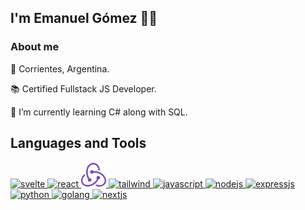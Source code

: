 ## I'm Emanuel Gómez 🐳😩

### About me
📍 Corrientes, Argentina.

📚 Certified Fullstack JS Developer.

🌱 I’m currently learning C# along with SQL.


## Languages and Tools

<div> 
  <a href="https://svelte.dev/" target="_blank" rel="noreferrer"> 
  <img src="https://cdn.jsdelivr.net/gh/devicons/devicon/icons/svelte/svelte-original.svg" alt="svelte" width="40" height="40"/> 
 </a> 
  </a> 
 <a href="https://reactjs.org/" target="_blank" rel="noreferrer"> 
  <img src="https://cdn.jsdelivr.net/gh/devicons/devicon/icons/react/react-original.svg" alt="react" width="40" height="40"/> 
 </a> 
 <a href="https://redux.js.org" target="_blank" rel="noreferrer"> 
  <img src="https://raw.githubusercontent.com/devicons/devicon/master/icons/redux/redux-original.svg" alt="redux" width="40" height="40"/> 
 </a> 
 <a href="https://tailwindcss.com/" target="_blank" rel="noreferrer"> 
  <img src="https://www.vectorlogo.zone/logos/tailwindcss/tailwindcss-icon.svg" alt="tailwind" width="40" height="40"/> 
 </a> 
  <a href="https://developer.mozilla.org/en-US/docs/Web/JavaScript/" target="_blank" rel="noreferrer"> 
  <img src="https://cdn.jsdelivr.net/gh/devicons/devicon/icons/javascript/javascript-original.svg" alt="javascript" width="40" height="40"/>
 </a> 
 <a href="https://nodejs.org/en" target="_blank" rel="noreferrer"> 
  <img src="https://cdn.jsdelivr.net/gh/devicons/devicon/icons/nodejs/nodejs-original-wordmark.svg" alt="nodejs" width="40" height="40"/> 
 </a> 
    <a href="https://expressjs.com/" target="_blank" rel="noreferrer"> 
  <img src="https://cdn.jsdelivr.net/gh/devicons/devicon/icons/express/express-original-wordmark.svg" alt="expressjs" width="40" height="40"/>
  <a href="https://www.python.org/" target="_blank" rel="noreferrer"> 
  <img src="https://cdn.jsdelivr.net/gh/devicons/devicon/icons/python/python-original.svg" alt="python" width="40" height="40"/> 
 </a> 
  <a href="https://go.dev/" target="_blank" rel="noreferrer"> 
  <img src="https://cdn.jsdelivr.net/gh/devicons/devicon/icons/go/go-original.svg" alt="golang" width="40" height="40"/> 
 </a> 
  <a href="https://nextjs.org/" target="_blank" rel="noreferrer"> 
  <img src="https://cdn.worldvectorlogo.com/logos/nextjs-2.svg" alt="nextjs" width="40" height="40"/> 
 </a> 
</div>

